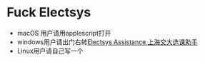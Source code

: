# Fuck Electsys

- macOS 用户请用applescript打开
- windows用户请出门右转<a href="https://github.com/SamJia/electsys_assistance">Electsys Assistance 上海交大选课助手</a>
- Linux用户请自己写一个
